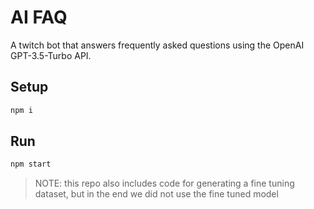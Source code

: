 # AI FAQ

A twitch bot that answers frequently asked questions using the OpenAI GPT-3.5-Turbo API.

## Setup

```bash
npm i
```

## Run

```bash
npm start
```

> NOTE: this repo also includes code for generating a fine tuning dataset, but in the end we did not use the fine tuned model
